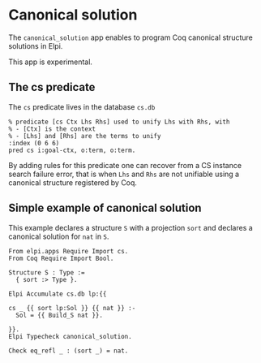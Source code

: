 # Canonical solution

The `canonical_solution` app enables to program Coq canonical structure solutions in Elpi.

This app is experimental.

## The cs predicate

The `cs` predicate lives in the database `cs.db`

```elpi
% predicate [cs Ctx Lhs Rhs] used to unify Lhs with Rhs, with
% - [Ctx] is the context
% - [Lhs] and [Rhs] are the terms to unify
:index (0 6 6)
pred cs i:goal-ctx, o:term, o:term.
```

By adding rules for this predicate one can recover from a CS instance search failure
error, that is when `Lhs` and `Rhs` are not unifiable using a canonical structure registered
by Coq.

## Simple example of canonical solution

This example declares a structure `S` with a projection `sort` and declares
a canonical solution for `nat` in `S`.

```coq
From elpi.apps Require Import cs.
From Coq Require Import Bool.

Structure S : Type :=
  { sort :> Type }.

Elpi Accumulate cs.db lp:{{

cs _ {{ sort lp:Sol }} {{ nat }} :-
  Sol = {{ Build_S nat }}.

}}.
Elpi Typecheck canonical_solution.

Check eq_refl _ : (sort _) = nat.
```
